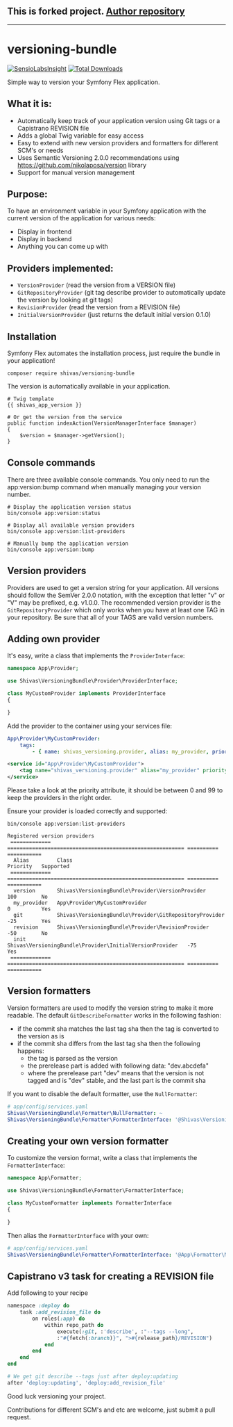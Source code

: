 ## This is forked project. [Author repository](https://github.com/shivas/versioning-bundle)

---

versioning-bundle
=================

[![SensioLabsInsight](https://insight.sensiolabs.com/projects/d6d73376-b826-46d0-85f5-fd9f77c45c06/mini.png)](https://insight.sensiolabs.com/projects/d6d73376-b826-46d0-85f5-fd9f77c45c06)
[![Total Downloads](https://img.shields.io/packagist/dt/shivas/versioning-bundle.svg?style=flat)](https://packagist.org/packages/shivas/versioning-bundle)

Simple way to version your Symfony Flex application.

What it is:
-

- Automatically keep track of your application version using Git tags or a Capistrano REVISION file
- Adds a global Twig variable for easy access
- Easy to extend with new version providers and formatters for different SCM's or needs
- Uses Semantic Versioning 2.0.0 recommendations using https://github.com/nikolaposa/version library
- Support for manual version management

Purpose:
-

To have an environment variable in your Symfony application with the current version of the application for various needs:
- Display in frontend
- Display in backend
- Anything you can come up with

Providers implemented:
-

- `VersionProvider` (read the version from a VERSION file)
- `GitRepositoryProvider` (git tag describe provider to automatically update the version by looking at git tags)
- `RevisionProvider` (read the version from a REVISION file)
- `InitialVersionProvider` (just returns the default initial version 0.1.0)

Installation
-

Symfony Flex automates the installation process, just require the bundle in your application!
```console
composer require shivas/versioning-bundle
```

The version is automatically available in your application.
```
# Twig template
{{ shivas_app_version }}

# Or get the version from the service
public function indexAction(VersionManagerInterface $manager)
{
    $version = $manager->getVersion();
}
```

Console commands
-

There are three available console commands. You only need to run the app:version:bump command when manually managing your version number.
```console
# Display the application version status
bin/console app:version:status

# Display all available version providers
bin/console app:version:list-providers

# Manually bump the application version
bin/console app:version:bump
```

Version providers
-

Providers are used to get a version string for your application. All versions should follow the SemVer 2.0.0 notation, with the exception that letter "v" or "V" may be prefixed, e.g. v1.0.0.
The recommended version provider is the `GitRepositoryProvider` which only works when you have at least one TAG in your repository. Be sure that all of your TAGS are valid version numbers.

Adding own provider
-

It's easy, write a class that implements the `ProviderInterface`:
```php
namespace App\Provider;

use Shivas\VersioningBundle\Provider\ProviderInterface;

class MyCustomProvider implements ProviderInterface
{

}
```

Add the provider to the container using your services file:
```yaml
App\Provider\MyCustomProvider:
    tags:
        - { name: shivas_versioning.provider, alias: my_provider, priority: 0 }
```

```xml
<service id="App\Provider\MyCustomProvider">
    <tag name="shivas_versioning.provider" alias="my_provider" priority="0" />
</service>
```

Please take a look at the priority attribute, it should be between 0 and 99 to keep the providers in the right order.

Ensure your provider is loaded correctly and supported:
```console
bin/console app:version:list-providers

Registered version providers
 ============= ========================================================= ========== ===========
  Alias         Class                                                     Priority   Supported
 ============= ========================================================= ========== ===========
  version       Shivas\VersioningBundle\Provider\VersionProvider          100        No
  my_provider   App\Provider\MyCustomProvider                             0          Yes
  git           Shivas\VersioningBundle\Provider\GitRepositoryProvider    -25        Yes
  revision      Shivas\VersioningBundle\Provider\RevisionProvider         -50        No
  init          Shivas\VersioningBundle\Provider\InitialVersionProvider   -75        Yes
 ============= ========================================================= ========== ===========
```

Version formatters
-

Version formatters are used to modify the version string to make it more readable. The default `GitDescribeFormatter` works in the following fashion:

- if the commit sha matches the last tag sha then the tag is converted to the version as is
- if the commit sha differs from the last tag sha then the following happens:
  - the tag is parsed as the version
  - the prerelease part is added with following data: "dev.abcdefa"
  - where the prerelease part "dev" means that the version is not tagged and is "dev" stable, and the last part is the commit sha

If you want to disable the default formatter, use the `NullFormatter`:
```yaml
# app/config/services.yaml
Shivas\VersioningBundle\Formatter\NullFormatter: ~
Shivas\VersioningBundle\Formatter\FormatterInterface: '@Shivas\VersioningBundle\Formatter\NullFormatter'
```

Creating your own version formatter
-

To customize the version format, write a class that implements the `FormatterInterface`:
```php
namespace App\Formatter;

use Shivas\VersioningBundle\Formatter\FormatterInterface;

class MyCustomFormatter implements FormatterInterface
{

}
```

Then alias the `FormatterInterface` with your own:
```yaml
# app/config/services.yaml
Shivas\VersioningBundle\Formatter\FormatterInterface: '@App\Formatter\MyCustomFormatter'
```

Capistrano v3 task for creating a REVISION file
-

Add following to your recipe
```ruby
namespace :deploy do
    task :add_revision_file do
        on roles(:app) do
            within repo_path do
                execute(:git, :'describe', :"--tags --long",
                :"#{fetch(:branch)}", ">#{release_path}/REVISION")
            end
        end
    end
end

# We get git describe --tags just after deploy:updating
after 'deploy:updating', 'deploy:add_revision_file'
```

Good luck versioning your project.

Contributions for different SCM's and etc are welcome, just submit a pull request.

